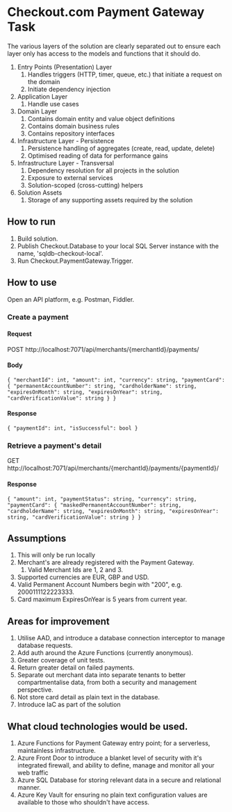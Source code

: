 # Checkout.com Payment Gateway Task
The various layers of the solution are clearly separated out to ensure each layer only has access to the models and functions that it should do.
1. Entry Points (Presentation) Layer
	1. Handles triggers (HTTP, timer, queue, etc.) that initiate a request on the domain
	1. Initiate dependency injection 
1. Application Layer
	1. Handle use cases
1. Domain Layer
	1. Contains domain entity and value object definitions
	1. Contains domain business rules 
	1. Contains repository interfaces
1. Infrastructure Layer - Persistence
	1. Persistence handling of aggregates (create, read, update, delete)
	1. Optimised reading of data for performance gains
1. Infrastructure Layer - Transversal
	1. Dependency resolution for all projects in the solution
	1. Exposure to external services 
	1. Solution-scoped (cross-cutting) helpers
1. Solution Assets
	1. Storage of any supporting assets required by the solution

## How to run
1. Build solution.
1. Publish Checkout.Database to your local SQL Server instance with the name, 'sqldb-checkout-local'.
1. Run Checkout.PaymentGateway.Trigger.

## How to use
Open an API platform, e.g. Postman, Fiddler.

### Create a payment

#### Request
POST http://localhost:7071/api/merchants/{merchantId}/payments/
#### Body
`
{
	"merchantId": int,
	"amount": int,
	"currency": string,
	"paymentCard": {
		"permanentAccountNumber": string,
		"cardholderName": string,
		"expiresOnMonth": string,
		"expiresOnYear": string,
		"cardVerificationValue": string
	}
}
`

#### Response
`
{
	"paymentId": int,
	"isSuccessful": bool
}
`

### Retrieve a payment's detail
GET http://localhost:7071/api/merchants/{merchantId}/payments/{paymentId}/

#### Response
`
{
	"amount": int,
	"paymentStatus": string,
	"currency": string,
	"paymentCard": {
		"maskedPermanentAccountNumber": string,
		"cardholderName": string,
		"expiresOnMonth": string,
		"expiresOnYear": string,
		"cardVerificationValue": string
	}
}
`

## Assumptions
1. This will only be run locally
1. Merchant's are already registered with the Payment Gateway.
	1. Valid Merchant Ids are 1, 2 and 3.
1. Supported currencies are EUR, GBP and USD.
1. Valid Permanent Account Numbers begin with "200", e.g. 2000111122223333.
1. Card maximum ExpiresOnYear is 5 years from current year.

## Areas for improvement
1. Utilise AAD, and introduce a database connection interceptor to manage database requests.
1. Add auth around the Azure Functions (currently anonymous).
1. Greater coverage of unit tests.
1. Return greater detail on failed payments.
1. Separate out merchant data into separate tenants to better compartmentalise data, from both a security and management perspective.
1. Not store card detail as plain text in the database.
1. Introduce IaC as part of the solution

## What cloud technologies would be used.
1. Azure Functions for Payment Gateway entry point; for a serverless, maintainless infrastructure.
1. Azure Front Door to introduce a blanket level of security with it's integrated firewall, and ability to define, manage and monitor all your web traffic
1. Azure SQL Database for storing relevant data in a secure and relational manner.
1. Azure Key Vault for ensuring no plain text configuration values are available to those who shouldn't have access.
